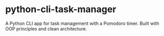 # python-cli-task-manager
A Python CLI app for task management with a Pomodoro timer. Built with OOP principles and clean architecture.
